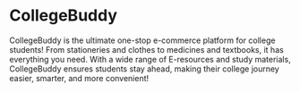 # CollegeBuddy
CollegeBuddy is the ultimate one-stop e-commerce platform for college students! From stationeries and clothes to medicines and textbooks, it has everything you need. With a wide range of E-resources and study materials, CollegeBuddy ensures students stay ahead, making their college journey easier, smarter, and more convenient!
